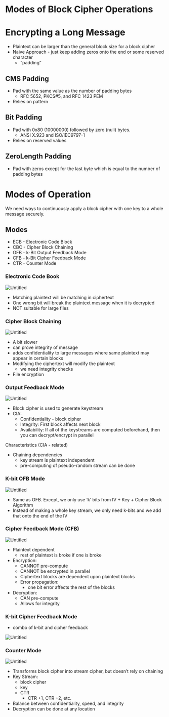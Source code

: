 # Modes of Block Cipher Operations

# Encrypting a Long Message

- Plaintext can be larger than the general block size for a block cipher
- Naive Approach - just keep adding zeros onto the end or some reserved character
    - “padding”

## CMS Padding

- Pad with the same value as the number of padding bytes
    - RFC 5652, PKCS#5, and RFC 1423 PEM
- Relies on pattern

## Bit Padding

- Pad with 0x80 (10000000) followed by zero (null) bytes.
    - ANSI X.923 and ISO/IEC9797-1
- Relies on reserved values

## ZeroLength Padding

- Pad with zeros except for the last byte which is equal to the number of padding bytes

# Modes of Operation

We need ways to continuously apply a block cipher with one key to a whole message securely.

## Modes

- ECB - Electronic Code Block
- CBC - Cipher Block Chaining
- OFB - k-Bit Output Feedback Mode
- CFB - k-Bit Cipher Feedback Mode
- CTR - Counter Mode

### Electronic Code Book

![Untitled](Modes%20of%20Block%20Cipher%20Operations/Untitled.png)

- Matching plaintext will be matching in ciphertext
- One wrong bit will break the plaintext message when it is decrypted
- NOT suitable for large files

### Cipher Block Chaining

![Untitled](Modes%20of%20Block%20Cipher%20Operations/Untitled%201.png)

- A bit slower
- can prove integrity of message
- adds confidentiality to large messages where same plaintext may appear in certain blocks
- Modifying the ciphertext will modify the plaintext
    - we need integrity checks
- File encryption

### Output Feedback Mode

![Untitled](Modes%20of%20Block%20Cipher%20Operations/Untitled%202.png)

- Block cipher is used to generate keystream
- CIA:
    - Confidentiality - block cipher
    - Integrity: First block affects next block
    - Availability: If all of the keystreams are computed beforehand, then you can decrypt/encrypt in parallel

Characteristics (CIA - related)

- Chaining dependencies
    - key stream is plaintext independent
    - pre-computing of pseudo-random stream can be done

### K-bit OFB Mode

![Untitled](Modes%20of%20Block%20Cipher%20Operations/Untitled%203.png)

- Same as OFB.  Except, we only use ‘k’ bits from IV + Key + Cipher Block Algorithm
- Instead of making a whole key stream, we only need k-bits and we add that onto the end of the IV

### Cipher Feedback Mode (CFB)

![Untitled](Modes%20of%20Block%20Cipher%20Operations/Untitled%204.png)

- Plaintext dependent
    - rest of plaintext is broke if one is broke
- Encryption:
    - CANNOT pre-compute
    - CANNOT be encrypted in parallel
    - Ciphertext blocks are dependent upon plaintext blocks
    - Error propagation:
        - one bit error affects the rest of the blocks
- Decryption:
    - CAN pre-compute
    - Allows for integrity

### K-bit Cipher Feedback Mode

- combo of k-bit and cipher feedback

![Untitled](Modes%20of%20Block%20Cipher%20Operations/Untitled%205.png)

### Counter Mode

![Untitled](Modes%20of%20Block%20Cipher%20Operations/Untitled%206.png)

- Transforms block cipher into stream cipher, but doesn’t rely on chaining
- Key Stream:
    - block cipher
    - key
    - CTR
        - CTR +1, CTR +2, etc.
- Balance between confidentiality, speed, and integrity
- Decryption can be done at any location